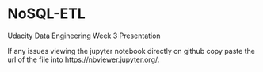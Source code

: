 # NoSQL-ETL
Udacity Data Engineering Week 3 Presentation

If any issues viewing the jupyter notebook directly on github copy paste the url of the file into https://nbviewer.jupyter.org/.
